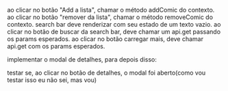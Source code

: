 ao clicar no botão "Add a lista", chamar o método addComic do contexto.
ao clicar no botão "remover da lista", chamar o método removeComic do contexto.
search bar deve renderizar com seu estado de um texto vazio.
ao clicar no botão de buscar da search bar, deve chamar um api.get passando os params esperados.
ao clicar no botão carregar mais, deve chamar api.get com os params esperados.

implementar o modal de detalhes, para depois disso:

testar se, ao clicar no botão de detalhes, o modal foi aberto(como vou testar isso eu não sei, mas vou)
